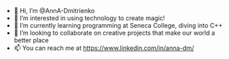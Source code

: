 - 👋 Hi, I’m @AnnA-Dmitrienko
- 👀 I’m interested in using technology to create magic! 
- 🌱 I’m currently learning programming at Seneca College, diving into C++
- 💞️ I’m looking to collaborate on creative projects that make our world a better place
- 📫 You can reach me at https://www.linkedin.com/in/anna-dm/

<!---
AnnA-Dmitrienko/AnnA-Dmitrienko is a ✨ special ✨ repository because its `README.md` (this file) appears on your GitHub profile.
You can click the Preview link to take a look at your changes.
--->
